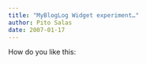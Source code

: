 ```yaml
---
title: "MyBlogLog Widget experiment…"
author: Pito Salas
date: 2007-01-17
---
```




How do you like this:


